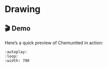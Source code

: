 # Drawing

## 🎬 Demo

Here’s a quick preview of Chemunited in action:

```{video} ../_static/demo.mp4
:autoplay:
:loop:
:width: 700
```